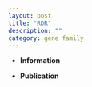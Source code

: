 ```yaml
---
layout: post
title: "RDR"
description: ""
category: gene family
---
```


* **Information**  

* **Publication**  


